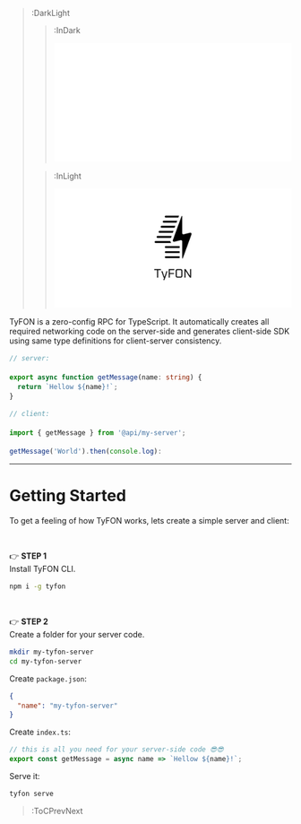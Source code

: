 > :DarkLight
> > :InDark
> >
> > ![logo](/tyfon-banner-dark.svg)
>
> > :InLight
> >
> > ![logo](/tyfon-banner.svg)

TyFON is a zero-config RPC for TypeScript. It automatically creates all required networking code on the server-side and generates client-side SDK using same type definitions for client-server consistency.

```ts
// server:

export async function getMessage(name: string) {
  return `Hellow ${name}!`;
}
```
```ts
// client:

import { getMessage } from '@api/my-server';

getMessage('World').then(console.log):
```

---

# Getting Started

To get a feeling of how TyFON works, lets create a simple server and client:

<br>

👉 **STEP 1**\
Install TyFON CLI.
```bash
npm i -g tyfon
```

<br>

👉 **STEP 2**\
 Create a folder for your server code.
```bash
mkdir my-tyfon-server
cd my-tyfon-server
```
Create `package.json`:
```json | my-tyfon-server/package.json
{
  "name": "my-tyfon-server"
}
```
Create `index.ts`:
```ts | my-tyfon-server/index.ts
// this is all you need for your server-side code 😎😎
export const getMessage = async name => `Hellow ${name}!`;
```
Serve it:
```bash
tyfon serve
```

> :ToCPrevNext